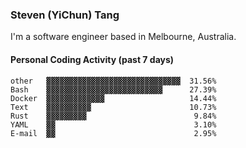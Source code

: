 ### Steven (YiChun) Tang

I'm a software engineer based in Melbourne, Australia.

#### Personal Coding Activity (past 7 days)
```
other   ▓▓▓▓▓▓▓▓▓▓▓▓▓▓▓▓▓▓▓▓▓▓▓▓▓▓▓▓▓▓  31.56%
Bash    ▓▓▓▓▓▓▓▓▓▓▓▓▓▓▓▓▓▓▓▓▓▓▓▓▓▓      27.39%
Docker  ▓▓▓▓▓▓▓▓▓▓▓▓▓                   14.44%
Text    ▓▓▓▓▓▓▓▓▓▓                      10.73%
Rust    ▓▓▓▓▓▓▓▓▓                        9.84%
YAML    ▓▓                               3.10%
E-mail  ▓▓                               2.95%
```
